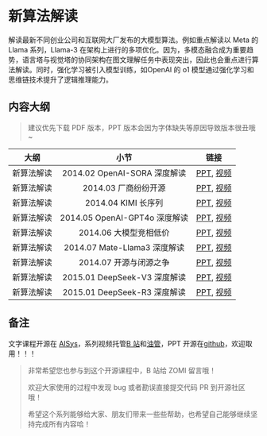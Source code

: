 <!--Copyright © ZOMI 适用于[License](https://github.com/chenzomi12/AIFoundation)版权许可-->

# 新算法解读

解读最新不同创业公司和互联网大厂发布的大模型算法。例如重点解读以 Meta 的 Llama 系列，Llama-3 在架构上进行的多项优化。因为，多模态融合成为重要趋势，语言塔与视觉塔的协同架构在图文理解任务中表现突出，因此也会重点进行算法解读。同时，强化学习被引入模型训练，如OpenAI 的 o1 模型通过强化学习和思维链技术提升了逻辑推理能力。

## 内容大纲

> 建议优先下载 PDF 版本，PPT 版本会因为字体缺失等原因导致版本很丑哦~

| 大纲 | 小节 | 链接 |
|:---:|:----:|:--------------------:|
| 新算法解读 | 2014.02 OpenAI-SORA 深度解读  | [PPT](./20240220_SORA.pdf), [视频](https://www.bilibili.com/video/BV1Bx4y1k7BQ/) |
| 新算法解读 | 2014.03 厂商纷纷开源  | [PPT](./20240315_GEMMA.pdf), [视频](https://www.bilibili.com/video/BV1kC411H7cz/) |
| 新算法解读 | 2014.04 KIMI 长序列  | [PPT](./20240415_KIMI.pdf), [视频](https://www.bilibili.com/video/BV1Fx421D7Je/) |
| 新算法解读 | 2014.05 OpenAI-GPT4o 深度解读  | [PPT](./20240517_GPT4o.pdf), [视频](https://www.bilibili.com/video/BV1Uy411Y76z/) |
| 新算法解读 | 2014.06 大模型竞相低价  | [PPT](./20240615_DeepSeek.pdf), [视频](https://www.bilibili.com/video/BV1zM4m1m7Qa/) |
| 新算法解读 | 2014.07 Mate-Llama3 深度解读  | [PPT](./20240724_LLAMA3.1.pdf), [视频](https://www.bilibili.com/video/BV1Xf421v7Go/) |
| 新算法解读 | 2014.07 开源与闭源之争  | [PPT](./20240725_Open.pdf), [视频](https://www.bilibili.com/video/BV1ZZ421N7Af/) |
| 新算法解读 | 2015.01 DeepSeek-V3 深度解读  | [PPT](./20250107DeepSeekV3.pdf), [视频](https://www.bilibili.com/video/BV1hRcGemErK/) |
| 新算法解读 | 2015.01 DeepSeek-R3 深度解读 | [PPT](./20250120DeepSeekR1.pdf), [视频](https://www.bilibili.com/video/BV1dHw4e8E3e/) |

## 备注

文字课程开源在 [AISys](https://chenzomi12.github.io/)，系列视频托管[B 站](https://space.bilibili.com/517221395)和[油管](https://www.youtube.com/@ZOMI666/videos)，PPT 开源在[github](https://github.com/chenzomi12/AIFoundation)，欢迎取用！！！

> 非常希望您也参与到这个开源课程中，B 站给 ZOMI 留言哦！
> 
> 欢迎大家使用的过程中发现 bug 或者勘误直接提交代码 PR 到开源社区哦！
> 
> 希望这个系列能够给大家、朋友们带来一些些帮助，也希望自己能够继续坚持完成所有内容哈！
